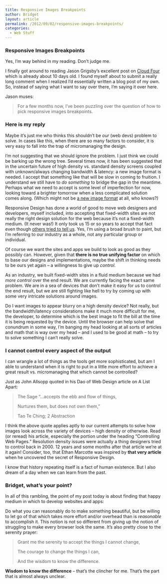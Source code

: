 ```yaml
---
title: Responsive Images Breakpoints
author: Bridget
layout: article
permalink: /2012/09/02/responsive-images-breakpoints/
categories:
  - Web Stuff
---
```

### Responsive Images Breakpoints

Yes, I’m way behind in my reading. Don’t judge me.

I finally got around to reading Jason Grigsby’s excellent post on [Cloud Four][1] which is already about 10 days old. I found myself about to submit a really long comment when I realized I’d essentially written a blog post of my own. So, instead of saying what I want to say over there, I’m saying it over here.

<!--more-->Jason muses:

> For a few months now, I’ve been puzzling over the question of how to pick responsive images breakpoints.

### Here is my reply

Maybe it’s just me who thinks this shouldn’t be *our* (web devs) problem to solve. In cases like this, when there are so many factors to consider, it is very easy to fall into the trap of micromanaging the design.

I’m not suggesting that we should ignore the problem. I just think we could be barking up the wrong tree. Several times now, it has been suggested that in the uncertain future of high density vs. standard density screens coupled with unknown/always changing bandwidth & latency: a new image format is needed. I accept that something like that will be slow in coming to fruition. I understand we still have to *do something* to bridge the gap in the meantime. Perhaps what we need to accept is some level of imperfection for now, looking toward a brighter tomorrow when a less complicated solution comes along. (Which might not be [a new image format][2] at all, who knows?)

Responsive Design has done a world of good to move web designers and developers, myself included, into accepting that fixed-width sites are not really the right design solution for the web because it’s not a fixed-width medium. (It never was!) It only took us 15 or so years to accept that fact even though [others tried to tell us][3]. Yes, I’m using a broad brush to paint, but I’m referring to our industry as a whole, not any particular group or individual.

Of course we want the sites and apps we build to look as good as they possibly can. However, given that **there is no true unifying factor** on which to base our designs and implementations, maybe the shift in thinking needs to be ours yet again – a willingness to give up *control*.

As an industry, we built fixed-width sites in a fluid medium because we had *more control* over the end result. We are currently facing the exact same problem. We are in a sea of devices that don’t make it easy for us to control the end result, but we are still fighting like hell to try by coming up with some very intricate solutions around images.

Do I want images to appear blurry on a high density device? Not really, but the bandwidth/latency considerations make it much more difficult for me, the developer, to determine which is the best image to fit the bill at the time it is being requested by the device. Until the browser can help solve that conundrum in some way, I’m banging my head looking at all sorts of articles and math that is way over my head – and I used to be good at math – to try to solve something I can’t really solve.

### I cannot control every aspect of the output

I can wrangle a lot of things as the tools get more sophisticated, but am I able to understand when it is right to put in a little more effort to achieve a great result vs. micromanaging that which cannot be controlled?

Just as John Allsopp quoted in his Dao of Web Design article on A List Apart:

> The Sage “…accepts the ebb and flow of things,
>
> Nurtures them, but does not own them,”
>
> Tao Te Ching; 2 Abstraction

I think the above quote applies aptly to our current attempts to solve how images look across the variety of devices &#8211; high density or otherwise. Read (or reread) his article, especially the portion under the heading “Controlling Web Pages.” Resolution density issues were actually a thing designers tried to control back in 2000. 12 years and some months after that article we’re at it again! Consider, too, that Ethan Marcotte was inspired by **that very article** when he uncovered the secret of Responsive Design.

I know that history repeating itself is a fact of human existence. But I also dream of a day when we can learn from the past.

### Bridget, what’s your point?

In all of this rambling, the point of my post today is about finding that happy medium in which to develop websites and apps:

Do what you can reasonably do to make something beautiful, but be willing to let go of that which takes more effort and/or overhead than is *reasonable* to accomplish it. This notion is not so different from giving up the notion of struggling to make every browser look the same. It’s also pretty close to the serenity prayer:

> Grant me the serenity to accept the things I cannot change,
>
> The courage to change the things I can,
>
> And the wisdom to know the difference.

**Wisdom to know the difference** &#8211; that’s the clincher for me. That’s the part that is almost always unclear.

 [1]: http://blog.cloudfour.com/how-do-you-pick-responsive-images-breakpoints/
 [2]: http://blog.cloudfour.com/what-a-holy-grail-image-format-would-mean-for-the-browsers-lookahead-pre-parser/ "another post by Jason"
 [3]: http://www.alistapart.com/articles/dao/